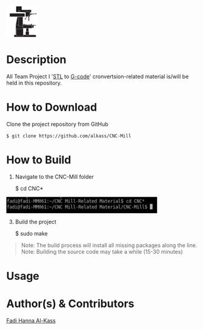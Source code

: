 <img src=".interface/imgs/mill.png" alt="" height="82" width="82">


Description
===========
All Team Project I '[STL](http://en.wikipedia.org/wiki/STL_%28file_format%29) to [G-code](http://en.wikipedia.org/wiki/G-code)' cronvertsion-related material is/will be held in this repository.

How to Download
===============
Clone the project repository from GitHub

	$ git clone https://github.com/alkass/CNC-Mill


How to Build
============
1. Navigate to the CNC-Mill folder

	$ cd CNC*

<img src=".interface/imgs/cd.png" alt="" align="center" height="43" width="398">

3. Build the project

	$ sudo make

> Note: The build process will install all missing packages along the line.
> Note: Building the source code may take a while (15-30 minutes)

Usage
=====


Author(s) & Contributors
========================
[Fadi Hanna Al-Kass](http://fadialkass.blogspot.com)
